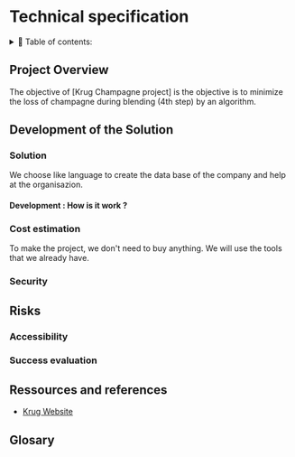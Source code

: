 # Technical specification

<details> 
<summary> 📖 Table of contents:</summary>

- [Technical specification](#technical-specification)
  - [Project Overview](#project-overview)
  - [Development of the Solution](#development-of-the-solution)
    - [Solution](#solution)
      - [Development : How is it work ?](#development--how-is-it-work-)
    - [Cost estimation](#cost-estimation)
    - [Security](#security)
  - [Risks](#risks)
    - [Accessibility](#accessibility)
    - [Success evaluation](#success-evaluation)
  - [Ressources and references](#ressources-and-references)
  - [Glosary](#glosary)

</details>

## Project Overview

The objective of [Krug Champagne project] is the objective is to minimize the loss of champagne during blending (4th step) by an algorithm.
<!--ajouter détails plus tard -->

## Development of the Solution

### Solution
<!--a revoir -->
We choose <!--language--> like language to create the data base of the company and help at the organisazion.

#### Development : How is it work ?


### Cost estimation

To make the project, we don't need to buy anything. We will use the tools that we already have.

### Security

## Risks

<!--a ajouté -->

### Accessibility

### Success evaluation

## Ressources and references

- [Krug Website](https://www.krug.com/fr/la-maison-krug)


## Glosary 

